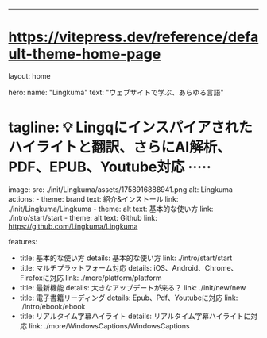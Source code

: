---
# https://vitepress.dev/reference/default-theme-home-page
layout: home

hero:
  name: "Lingkuma"
  text: "ウェブサイトで学ぶ、あらゆる言語" 
  # tagline: 💡 Lingqにインスパイアされたハイライトと翻訳、さらにAI解析、PDF、EPUB、Youtube対応 ·····
  image:
    src: ./init/Lingkuma/assets/1758916888941.png
    alt: Lingkuma
  actions:
    - theme: brand
      text: 紹介&インストール
      link: ./init/Lingkuma/Lingkuma
    - theme: alt
      text: 基本的な使い方
      link: ./intro/start/start
    - theme: alt
      text: Github
      link: https://github.com/Lingkuma/Lingkuma

features:
  - title: 基本的な使い方
    details: 基本的な使い方
    link: ./intro/start/start
  - title: マルチプラットフォーム対応
    details: iOS、Android、Chrome、Firefoxに対応
    link: ./more/platform/platform
  - title: 最新機能
    details: 大きなアップデートが来る？
    link: ./init/new/new
  - title: 電子書籍リーディング
    details: Epub、Pdf、Youtubeに対応
    link: ./intro/ebook/ebook
  - title: リアルタイム字幕ハイライト
    details: リアルタイム字幕ハイライトに対応
    link: ./more/WindowsCaptions/WindowsCaptions


